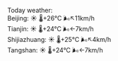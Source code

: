 Today weather:  
Beijing: ☀️ 🌡️+26°C 🌬️↖11km/h  
Tianjin: ☀️ 🌡️+24°C 🌬️←7km/h  
Shijiazhuang: ☀️ 🌡️+25°C 🌬️↖4km/h  
Tangshan: ☀️ 🌡️+24°C 🌬️←7km/h  
